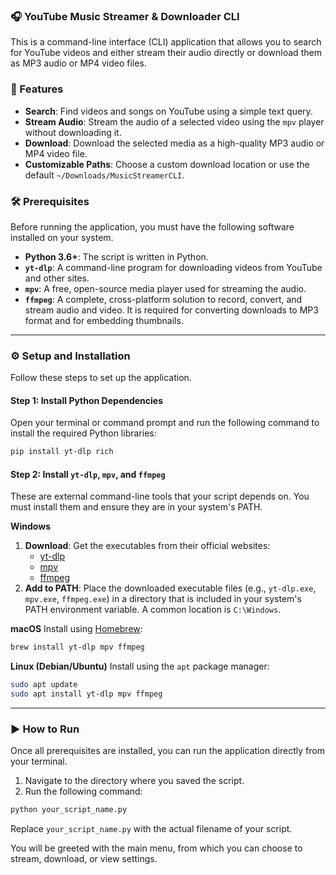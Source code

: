 ### 🎧 YouTube Music Streamer & Downloader CLI

This is a command-line interface (CLI) application that allows you to search for YouTube videos and either stream their audio directly or download them as MP3 audio or MP4 video files.

### 🌟 Features

  * **Search**: Find videos and songs on YouTube using a simple text query.
  * **Stream Audio**: Stream the audio of a selected video using the `mpv` player without downloading it.
  * **Download**: Download the selected media as a high-quality MP3 audio or MP4 video file.
  * **Customizable Paths**: Choose a custom download location or use the default `~/Downloads/MusicStreamerCLI`.

### 🛠️ Prerequisites

Before running the application, you must have the following software installed on your system.

  * **Python 3.6+**: The script is written in Python.
  * **`yt-dlp`**: A command-line program for downloading videos from YouTube and other sites.
  * **`mpv`**: A free, open-source media player used for streaming the audio.
  * **`ffmpeg`**: A complete, cross-platform solution to record, convert, and stream audio and video. It is required for converting downloads to MP3 format and for embedding thumbnails.

-----

### ⚙️ Setup and Installation

Follow these steps to set up the application.

#### Step 1: Install Python Dependencies

Open your terminal or command prompt and run the following command to install the required Python libraries:

```bash
pip install yt-dlp rich
```

#### Step 2: Install `yt-dlp`, `mpv`, and `ffmpeg`

These are external command-line tools that your script depends on. You must install them and ensure they are in your system's PATH.

**Windows**

1.  **Download**: Get the executables from their official websites:
      * [yt-dlp](https://github.com/yt-dlp/yt-dlp/releases)
      * [mpv](https://mpv.io/installation/)
      * [ffmpeg](https://ffmpeg.org/download.html)
2.  **Add to PATH**: Place the downloaded executable files (e.g., `yt-dlp.exe`, `mpv.exe`, `ffmpeg.exe`) in a directory that is included in your system's PATH environment variable. A common location is `C:\Windows`.

**macOS**
Install using [Homebrew](https://brew.sh/):

```bash
brew install yt-dlp mpv ffmpeg
```

**Linux (Debian/Ubuntu)**
Install using the `apt` package manager:

```bash
sudo apt update
sudo apt install yt-dlp mpv ffmpeg
```

-----

### ▶️ How to Run

Once all prerequisites are installed, you can run the application directly from your terminal.

1.  Navigate to the directory where you saved the script.
2.  Run the following command:

<!-- end list -->

```bash
python your_script_name.py
```

Replace `your_script_name.py` with the actual filename of your script.

You will be greeted with the main menu, from which you can choose to stream, download, or view settings.